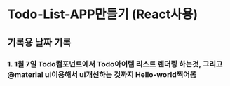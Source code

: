 
# Todo-List-APP만들기 (React사용)

## 기록용 날짜 기록 
### 1. 1월 7일 Todo컴포넌트에서 Todo아이템 리스트 렌더링 하는것, 그리고 @material ui이용해서 ui개선하는 것까지 Hello-world찍어봄
